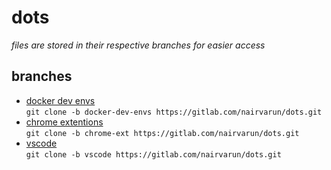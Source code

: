 # dots

*files are stored in their respective branches for easier access*

## branches
- [docker dev envs](https://gitlab.com/nairvarun/dots/-/tree/docker-dev-envs)<br>
`git clone -b docker-dev-envs https://gitlab.com/nairvarun/dots.git`
- [chrome extentions](https://gitlab.com/nairvarun/dots/-/tree/chrome-ext)<br>
`git clone -b chrome-ext https://gitlab.com/nairvarun/dots.git`
- [vscode](https://gitlab.com/nairvarun/dots/-/tree/vscode)<br>
`git clone -b vscode https://gitlab.com/nairvarun/dots.git`
